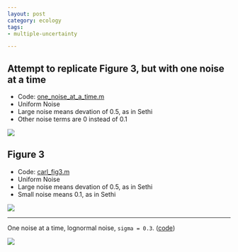 ```yaml
---
layout: post
category: ecology
tags: 
- multiple-uncertainty

---
```


Attempt to replicate Figure 3, but with one noise at a time
-----------------------------------------------------------

- Code: [one_noise_at_a_time.m](https://github.com/cboettig/multiple_uncertainty/blob/95a79c15659248ccc635f231b24a5db849b01e73/inst/matlab/one_noise_at_a_time.m)
- Uniform Noise 
- Large noise means devation of 0.5, as in Sethi
- Other noise terms are 0 instead of 0.1 

![](http://cboettig.github.com/multiple_uncertainty/one_at_a_time.svg)


Figure 3
---------

- Code: [carl_fig3.m](https://github.com/cboettig/multiple_uncertainty/blob/9739f930c5c6c78cdf41956ce6c38a5d5b2870dc/inst/matlab/carl_fig3.m)
- Uniform Noise 
- Large noise means devation of 0.5, as in Sethi
- Small noise means 0.1, as in Sethi

![](http://cboettig.github.com/multiple_uncertainty/carl_fig3.svg)



----------------------------

One noise at a time, lognormal noise, `sigma = 0.3`. ([code](https://github.com/cboettig/multiple_uncertainty/blob/9739f930c5c6c78cdf41956ce6c38a5d5b2870dc/inst/matlab/lognormal_one_at_a_time.m))


![](http://cboettig.github.com/multiple_uncertainty/lognormal_one_at_a_time.svg)


